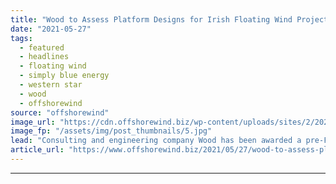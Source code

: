 ```yaml
---
title: "Wood to Assess Platform Designs for Irish Floating Wind Project"
date: "2021-05-27"
tags: 
  - featured
  - headlines
  - floating wind
  - simply blue energy
  - western star
  - wood
  - offshorewind
source: "offshorewind"
image_url: "https://cdn.offshorewind.biz/wp-content/uploads/sites/2/2021/05/27113002/Wood-to-Assess-Platform-Designs-for-Irish-Floating-Wind-Project.jpg"
image_fp: "/assets/img/post_thumbnails/5.jpg"
lead: "Consulting and engineering company Wood has been awarded a pre-FEED (front-end engineering design) contract"
article_url: "https://www.offshorewind.biz/2021/05/27/wood-to-assess-platform-designs-for-irish-floating-wind-project/"
---
```


---
